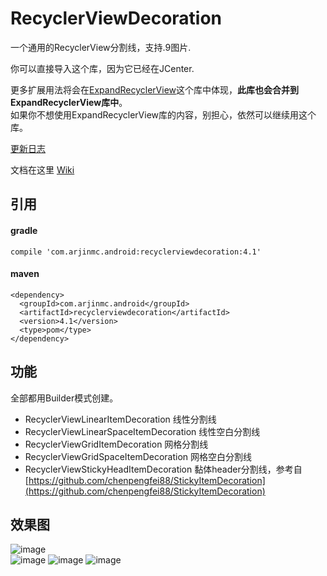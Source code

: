 # RecyclerViewDecoration
一个通用的RecyclerView分割线，支持.9图片.

你可以直接导入这个库，因为它已经在JCenter.

更多扩展用法将会在[ExpandRecyclerView](https://github.com/arjinmc/ExpandRecyclerView)这个库中体现，<strong>此库也会合并到ExpandRecyclerView库中</strong>。  
如果你不想使用ExpandRecyclerView库的内容，别担心，依然可以继续用这个库。

[更新日志](NEWS_CN.md)

文档在这里 [Wiki](https://github.com/arjinmc/RecyclerViewDecoration/wiki)  

## 引用

#### gradle
```code
compile 'com.arjinmc.android:recyclerviewdecoration:4.1'
```
#### maven
```code
<dependency>
  <groupId>com.arjinmc.android</groupId>
  <artifactId>recyclerviewdecoration</artifactId>
  <version>4.1</version>
  <type>pom</type>
</dependency>
```

## 功能

全部都用Builder模式创建。

* RecyclerViewLinearItemDecoration 线性分割线
* RecyclerViewLinearSpaceItemDecoration 线性空白分割线
* RecyclerViewGridItemDecoration 网格分割线
* RecyclerViewGridSpaceItemDecoration 网格空白分割线
* RecyclerViewStickyHeadItemDecoration 黏体header分割线，参考自 [https://github.com/chenpengfei88/StickyItemDecoration](https://github.com/chenpengfei88/StickyItemDecoration)

## 效果图
![image](https://github.com/arjinmc/RecyclerViewDecoration/blob/master/images/device-2015-12-02-111504.png)  
![image](https://github.com/arjinmc/RecyclerViewDecoration/blob/master/images/device-2015-11-30-155050.png)
![image](https://github.com/arjinmc/RecyclerViewDecoration/blob/master/images/device-2015-11-30-154937.png)
![image](https://github.com/arjinmc/RecyclerViewDecoration/blob/master/images/device-2015-11-30-155157.png)

